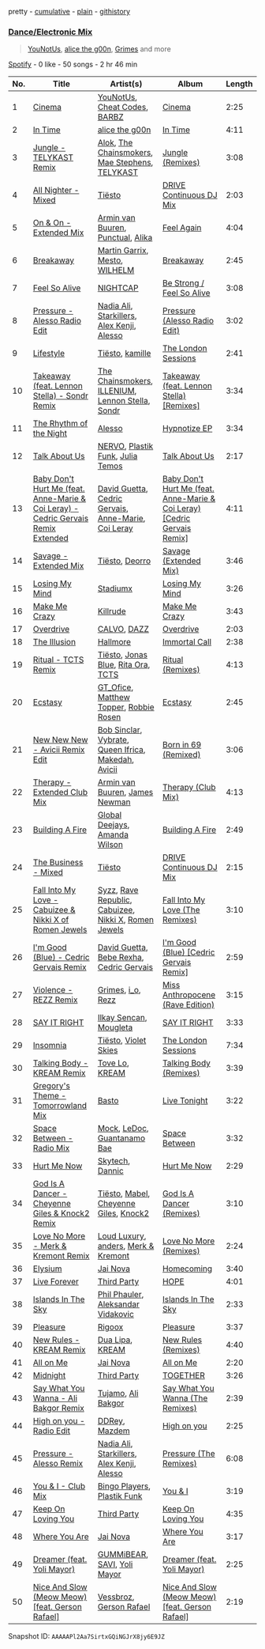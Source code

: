 pretty - [cumulative](/playlists/cumulative/37i9dQZF1EQp9BVPsNVof1.md) - [plain](/playlists/plain/37i9dQZF1EQp9BVPsNVof1) - [githistory](https://github.githistory.xyz/mdn522/spotify-playlist-archive/blob/main/playlists/plain/37i9dQZF1EQp9BVPsNVof1)

### [Dance/Electronic Mix](https://open.spotify.com/playlist/37i9dQZF1EQp9BVPsNVof1)

> <a href=spotify:playlist:37i9dQZF1EIXTJgL9Clfvw>YouNotUs</a>, <a href=spotify:playlist:37i9dQZF1EIX3t5Ez290gL>alice the g00n</a>, <a href=spotify:playlist:37i9dQZF1EIVyWwNOYKM0S>Grimes</a> and more

[Spotify](https://open.spotify.com/user/spotify) - 0 like - 50 songs - 2 hr 46 min

| No. | Title | Artist(s) | Album | Length |
|---|---|---|---|---|
| 1 | [Cinema](https://open.spotify.com/track/3wTuJwbj8l7O21WiCdmf3M) | [YouNotUs](https://open.spotify.com/artist/67ghKnycRX6VM1xfqJSMlH), [Cheat Codes](https://open.spotify.com/artist/7DMveApC7UnC2NPfPvlHSU), [BARBZ](https://open.spotify.com/artist/0I570b72DF4WXlk8zcKaPc) | [Cinema](https://open.spotify.com/album/3bHvy6lukK3wpskm9TW6jh) | 2:25 |
| 2 | [In Time](https://open.spotify.com/track/0dexUQLbAW41nHn7YS9SPX) | [alice the g00n](https://open.spotify.com/artist/2QtRH9EkOZyCOf1PReXFjz) | [In Time](https://open.spotify.com/album/5ybpxoV7d9SMTKD6tWEPjM) | 4:11 |
| 3 | [Jungle \- TELYKAST Remix](https://open.spotify.com/track/4WRpjpQXCVNBNL67A9HZWX) | [Alok](https://open.spotify.com/artist/0NGAZxHanS9e0iNHpR8f2W), [The Chainsmokers](https://open.spotify.com/artist/69GGBxA162lTqCwzJG5jLp), [Mae Stephens](https://open.spotify.com/artist/311uEW9rt5g2NmzjGEKS2E), [TELYKAST](https://open.spotify.com/artist/7vWC03wqXwUqjPON8hc1tz) | [Jungle \(Remixes\)](https://open.spotify.com/album/1neo0jmhJ3mY4MBMPrTIFa) | 3:08 |
| 4 | [All Nighter \- Mixed](https://open.spotify.com/track/6qFYOaE2JchjHiBW0AAuXk) | [Tiësto](https://open.spotify.com/artist/2o5jDhtHVPhrJdv3cEQ99Z) | [DRIVE Continuous DJ Mix](https://open.spotify.com/album/4NcNKEziN6KU6eBrKun7eg) | 2:03 |
| 5 | [On & On \- Extended Mix](https://open.spotify.com/track/6UMA6b7sxWNUVjOwcC9NJF) | [Armin van Buuren](https://open.spotify.com/artist/0SfsnGyD8FpIN4U4WCkBZ5), [Punctual](https://open.spotify.com/artist/1ocnIbhFWM9bSPrd7Hu4zF), [Alika](https://open.spotify.com/artist/1U3n3wACHLjc8sS1obMEuf) | [Feel Again](https://open.spotify.com/album/6Z57L1nJyOsBAX2JpP9xMb) | 4:04 |
| 6 | [Breakaway](https://open.spotify.com/track/3g0eHwVjGYZaHooqGtKefQ) | [Martin Garrix](https://open.spotify.com/artist/60d24wfXkVzDSfLS6hyCjZ), [Mesto](https://open.spotify.com/artist/0RViEWnZO2VhmY4oI0PhF9), [WILHELM](https://open.spotify.com/artist/7g4gQKWTNj0X8BqpKpZFC0) | [Breakaway](https://open.spotify.com/album/3Qf1lsCco4UBhUZF0ydjmx) | 2:45 |
| 7 | [Feel So Alive](https://open.spotify.com/track/4Qqoa5Na0lzwpkiOEPjpU3) | [NIGHTCAP](https://open.spotify.com/artist/6zQzf5rafx9QyRokaqO4qH) | [Be Strong / Feel So Alive](https://open.spotify.com/album/56MfOl25QadLcpTnGND4p0) | 3:08 |
| 8 | [Pressure \- Alesso Radio Edit](https://open.spotify.com/track/4uB7RmCoM5NAZKMYypDLpz) | [Nadia Ali](https://open.spotify.com/artist/1C60viSZv6BoYtrnkZ44g5), [Starkillers](https://open.spotify.com/artist/6gJE2UbjRlQBb0dFmMQTm0), [Alex Kenji](https://open.spotify.com/artist/57emG0pZhSfbfskupwZ4Bu), [Alesso](https://open.spotify.com/artist/4AVFqumd2ogHFlRbKIjp1t) | [Pressure \(Alesso Radio Edit\)](https://open.spotify.com/album/6KEKDpsquT9q0oiG3YcGyI) | 3:02 |
| 9 | [Lifestyle](https://open.spotify.com/track/2etmWkDzfNe7wEsb1UaBrp) | [Tiësto](https://open.spotify.com/artist/2o5jDhtHVPhrJdv3cEQ99Z), [kamille](https://open.spotify.com/artist/0XSz7OqyhKBKRq4ZU8WpAo) | [The London Sessions](https://open.spotify.com/album/6CIslPQSknp875cigkhKJC) | 2:41 |
| 10 | [Takeaway \(feat\. Lennon Stella\) \- Sondr Remix](https://open.spotify.com/track/3DVc4VCjFaBAZF9OFquQqV) | [The Chainsmokers](https://open.spotify.com/artist/69GGBxA162lTqCwzJG5jLp), [ILLENIUM](https://open.spotify.com/artist/45eNHdiiabvmbp4erw26rg), [Lennon Stella](https://open.spotify.com/artist/1cZQSpDsxgKIX2yW5OR9Ot), [Sondr](https://open.spotify.com/artist/4hbnUamwrCHpv4wQTwvCIc) | [Takeaway \(feat\. Lennon Stella\) \[Remixes\]](https://open.spotify.com/album/27GXIwtv7WOQIqpUdrPA3g) | 3:34 |
| 11 | [The Rhythm of the Night](https://open.spotify.com/track/1jpXMlIkeTcTRZW1nYnfIZ) | [Alesso](https://open.spotify.com/artist/4AVFqumd2ogHFlRbKIjp1t) | [Hypnotize EP](https://open.spotify.com/album/1XKS2l8AbjaCBJbIHiFCgu) | 3:34 |
| 12 | [Talk About Us](https://open.spotify.com/track/49WJ1FRGxmgFO09nOjENf3) | [NERVO](https://open.spotify.com/artist/4j5KBTO4tk7up54ZirNGvK), [Plastik Funk](https://open.spotify.com/artist/7wmCy21VjfmbP8DznMJe8v), [Julia Temos](https://open.spotify.com/artist/4sUiTGTyvwqW4SVx4urOac) | [Talk About Us](https://open.spotify.com/album/6FP7mTrWQAcu2eQZ7AKbMU) | 2:17 |
| 13 | [Baby Don't Hurt Me \(feat\. Anne\-Marie & Coi Leray\) \- Cedric Gervais Remix Extended](https://open.spotify.com/track/3jxiNbQFohvE9r2VTQaGjX) | [David Guetta](https://open.spotify.com/artist/1Cs0zKBU1kc0i8ypK3B9ai), [Cedric Gervais](https://open.spotify.com/artist/4Wjf8diP59VmPG7fi4y724), [Anne\-Marie](https://open.spotify.com/artist/1zNqDE7qDGCsyzJwohVaoX), [Coi Leray](https://open.spotify.com/artist/6AMd49uBDJfhf30Ak2QR5s) | [Baby Don't Hurt Me \(feat\. Anne\-Marie & Coi Leray\) \[Cedric Gervais Remix\]](https://open.spotify.com/album/4V1pmFqJSXaai4gXivlEZ3) | 4:11 |
| 14 | [Savage \- Extended Mix](https://open.spotify.com/track/3RDJtjPn8Kjch8pvyhCK5x) | [Tiësto](https://open.spotify.com/artist/2o5jDhtHVPhrJdv3cEQ99Z), [Deorro](https://open.spotify.com/artist/6VD4UEUPvtsemqD3mmTqCR) | [Savage \(Extended Mix\)](https://open.spotify.com/album/2VNsOrFU17rX3RE6Pyzqg3) | 3:46 |
| 15 | [Losing My Mind](https://open.spotify.com/track/6te56mPuSF2PZAWKSJnTVA) | [Stadiumx](https://open.spotify.com/artist/0DRf6JJDQnRnz0Yp209CmH) | [Losing My Mind](https://open.spotify.com/album/4bWx8TPf6vHXYvKLS1JH9L) | 3:26 |
| 16 | [Make Me Crazy](https://open.spotify.com/track/3IkIR2m0W2G8CuudFbQK4M) | [Killrude](https://open.spotify.com/artist/7vu6qFoScUCTbhWxtwN59O) | [Make Me Crazy](https://open.spotify.com/album/4PAP72kokOvwqUUrb8ZX0M) | 3:43 |
| 17 | [Overdrive](https://open.spotify.com/track/5B5Gh0CkecBAPQWJBI9Roa) | [CALVO](https://open.spotify.com/artist/3E61SnNA9oqKP7hI0K3vZv), [DAZZ](https://open.spotify.com/artist/67hggymbjwkuVTf7qrZanz) | [Overdrive](https://open.spotify.com/album/68XtmABjq9OcoQ964fteu1) | 2:03 |
| 18 | [The Illusion](https://open.spotify.com/track/3kfcqgAHHfQCace9cyCrLD) | [Hallmore](https://open.spotify.com/artist/5xNJEEXcQg0ohvWvnyYZXf) | [Immortal Call](https://open.spotify.com/album/5yhb0Qx5LUTe3AypRMf6aT) | 2:38 |
| 19 | [Ritual \- TCTS Remix](https://open.spotify.com/track/0qYKgFHy3toaNKdpZItgMd) | [Tiësto](https://open.spotify.com/artist/2o5jDhtHVPhrJdv3cEQ99Z), [Jonas Blue](https://open.spotify.com/artist/1HBjj22wzbscIZ9sEb5dyf), [Rita Ora](https://open.spotify.com/artist/5CCwRZC6euC8Odo6y9X8jr), [TCTS](https://open.spotify.com/artist/1mFGfrveXbpolppPgO29Io) | [Ritual \(Remixes\)](https://open.spotify.com/album/6J6d8HkY1qgv5mppvldybQ) | 4:13 |
| 20 | [Ecstasy](https://open.spotify.com/track/271YCtNoGfj45gMo09JJXs) | [GT\_Ofice](https://open.spotify.com/artist/0KdM0f9BzAkPzHFxxnn2tS), [Matthew Topper](https://open.spotify.com/artist/2SCIZQ3ObhbM9mvisSD4B2), [Robbie Rosen](https://open.spotify.com/artist/1569hvm0IW3DHOfruYP2lM) | [Ecstasy](https://open.spotify.com/album/2A7LbAClKnatImjAy5Gn0e) | 2:45 |
| 21 | [New New New \- Avicii Remix Edit](https://open.spotify.com/track/6hY9KAaUXfao60mFgmUNXW) | [Bob Sinclar](https://open.spotify.com/artist/5YFS41yoX0YuFY39fq21oN), [Vybrate](https://open.spotify.com/artist/0ksCgIZvnTRqDOIIiU1Z2C), [Queen Ifrica](https://open.spotify.com/artist/5SK75gxwqKq5Zc1mdLfwv9), [Makedah](https://open.spotify.com/artist/0f5cjky3a6ee9e0WicpzhW), [Avicii](https://open.spotify.com/artist/1vCWHaC5f2uS3yhpwWbIA6) | [Born in 69 \(Remixed\)](https://open.spotify.com/album/7LAvLlAwXLaakfjo6rctkI) | 3:06 |
| 22 | [Therapy \- Extended Club Mix](https://open.spotify.com/track/4MRMuTQwea3ZuzGbiLrvpc) | [Armin van Buuren](https://open.spotify.com/artist/0SfsnGyD8FpIN4U4WCkBZ5), [James Newman](https://open.spotify.com/artist/4iaTgZRy5aVnImDyRJn61n) | [Therapy \(Club Mix\)](https://open.spotify.com/album/0k393Mk1ffL7FJU0Oarnhl) | 4:13 |
| 23 | [Building A Fire](https://open.spotify.com/track/6L2gojl4apPOgDzog3U7eF) | [Global Deejays](https://open.spotify.com/artist/5M0Y6NBi3Wfwo2H1gtPl1L), [Amanda Wilson](https://open.spotify.com/artist/5w282f2wMOeeIGJGN4Pmd1) | [Building A Fire](https://open.spotify.com/album/4Cv2H3OAWLNBaO7Jw2gQFi) | 2:49 |
| 24 | [The Business \- Mixed](https://open.spotify.com/track/065feG0tPi0kxBNNaD05ZS) | [Tiësto](https://open.spotify.com/artist/2o5jDhtHVPhrJdv3cEQ99Z) | [DRIVE Continuous DJ Mix](https://open.spotify.com/album/4NcNKEziN6KU6eBrKun7eg) | 2:15 |
| 25 | [Fall Into My Love \- Cabuizee & Nikki X of Romen Jewels](https://open.spotify.com/track/1kQNtjDVY8wCAymSNYpuEE) | [Syzz](https://open.spotify.com/artist/5qQTwkRWNaZngwkU1CPmYJ), [Rave Republic](https://open.spotify.com/artist/751qvO4d3fNm3WkLvOS5Wa), [Cabuizee](https://open.spotify.com/artist/60v1WXUYLa0WGarCGy7hF4), [Nikki X](https://open.spotify.com/artist/5npdz0eSnVqIXkAlqw53vH), [Romen Jewels](https://open.spotify.com/artist/7lAXQoh0m9Xffn9L0LGg0r) | [Fall Into My Love \(The Remixes\)](https://open.spotify.com/album/43TytJAGG9rYkO9SZJSYsf) | 3:10 |
| 26 | [I'm Good \(Blue\) \- Cedric Gervais Remix](https://open.spotify.com/track/4KsCS8KYebw8i8CcQ4piRx) | [David Guetta](https://open.spotify.com/artist/1Cs0zKBU1kc0i8ypK3B9ai), [Bebe Rexha](https://open.spotify.com/artist/64M6ah0SkkRsnPGtGiRAbb), [Cedric Gervais](https://open.spotify.com/artist/4Wjf8diP59VmPG7fi4y724) | [I'm Good \(Blue\) \[Cedric Gervais Remix\]](https://open.spotify.com/album/70LyXkSLTLShf7ywwJ6OGO) | 2:59 |
| 27 | [Violence \- REZZ Remix](https://open.spotify.com/track/2mbVvE2E1soxXeUDmR2M0E) | [Grimes](https://open.spotify.com/artist/053q0ukIDRgzwTr4vNSwab), [i\_o](https://open.spotify.com/artist/0y42IQBDFigO5mmEd1bGQG), [Rezz](https://open.spotify.com/artist/4aKdmOXdUKX07HVd3sGgzw) | [Miss Anthropocene \(Rave Edition\)](https://open.spotify.com/album/5CQbuEmt9rY7yS2xPiXxw7) | 3:15 |
| 28 | [SAY IT RIGHT](https://open.spotify.com/track/0OqwQgw65uPda8vhAwC6Dj) | [Ilkay Sencan](https://open.spotify.com/artist/5deLgmgAEgy8UHOfJ9Dj8w), [Mougleta](https://open.spotify.com/artist/4gmndqcVVyxmzgOunTiuAD) | [SAY IT RIGHT](https://open.spotify.com/album/0JAVn7KQVTjlnoO8nOBhHu) | 3:33 |
| 29 | [Insomnia](https://open.spotify.com/track/6uLyhMFTjb3xhmLXKykjTV) | [Tiësto](https://open.spotify.com/artist/2o5jDhtHVPhrJdv3cEQ99Z), [Violet Skies](https://open.spotify.com/artist/56w356OnIbrmFsOFcx3NQN) | [The London Sessions](https://open.spotify.com/album/6CIslPQSknp875cigkhKJC) | 7:34 |
| 30 | [Talking Body \- KREAM Remix](https://open.spotify.com/track/62YHQ9uiDwFAzdFPpFrojC) | [Tove Lo](https://open.spotify.com/artist/4NHQUGzhtTLFvgF5SZesLK), [KREAM](https://open.spotify.com/artist/0DdDnziut7wOo6cAYWVZC5) | [Talking Body \(Remixes\)](https://open.spotify.com/album/1F5KBxqxQ5MOGOmdqi392d) | 3:39 |
| 31 | [Gregory's Theme \- Tomorrowland Mix](https://open.spotify.com/track/6ur4dpB9RodDMNUaQ29VBn) | [Basto](https://open.spotify.com/artist/1Z6oVOXfjV0xF84ZBWQvS3) | [Live Tonight](https://open.spotify.com/album/1NlFtTCH8CUUCLZO5imoKT) | 3:22 |
| 32 | [Space Between \- Radio Mix](https://open.spotify.com/track/2ojwonFWTZnyA9C8SNaqID) | [Mock](https://open.spotify.com/artist/1QmzokC0qbpz8h5qpEWjo3), [LeDoc](https://open.spotify.com/artist/1i2zxq7wpaoJJarTsrBPK1), [Guantanamo Bae](https://open.spotify.com/artist/0G0RBNB2IT4AhCIMQ8qnos) | [Space Between](https://open.spotify.com/album/2Tku0OEUpqnJAFYrxelf9W) | 3:32 |
| 33 | [Hurt Me Now](https://open.spotify.com/track/5VcerLp7EuVSEG092Xc5Qf) | [Skytech](https://open.spotify.com/artist/4CrDEHL7ysNabeYvL3xjUX), [Dannic](https://open.spotify.com/artist/1PFc84GHTYPL0G12JHh9Mc) | [Hurt Me Now](https://open.spotify.com/album/2Q1Zc46l5pDtHWZhbPJHTY) | 2:29 |
| 34 | [God Is A Dancer \- Cheyenne Giles & Knock2 Remix](https://open.spotify.com/track/1V3WzyG1pYRlWHtbT5XYH6) | [Tiësto](https://open.spotify.com/artist/2o5jDhtHVPhrJdv3cEQ99Z), [Mabel](https://open.spotify.com/artist/1MIVXf74SZHmTIp4V4paH4), [Cheyenne Giles](https://open.spotify.com/artist/2FoyDZAnGzikijRdXrocmj), [Knock2](https://open.spotify.com/artist/6mmSS7itNWKbapgG2eZbIg) | [God Is A Dancer \(Remixes\)](https://open.spotify.com/album/4iJvVTuleXvxg8blbzfO9h) | 3:10 |
| 35 | [Love No More \- Merk & Kremont Remix](https://open.spotify.com/track/7eS4rgaBJFNLcsM2SQtS0A) | [Loud Luxury](https://open.spotify.com/artist/6t1gpxYbY8OlLA7D2RiikQ), [anders](https://open.spotify.com/artist/6G1yTgvoYsuVb2Ja8cVVJ2), [Merk & Kremont](https://open.spotify.com/artist/5rRcnWrevHgbuWjl7Lhft7) | [Love No More \(Remixes\)](https://open.spotify.com/album/3RKhHt1UIWQ4pOoxicm2fp) | 2:24 |
| 36 | [Elysium](https://open.spotify.com/track/1jihlAtIOUrknbwzNX7mVg) | [Jai Nova](https://open.spotify.com/artist/7m0d5KbIfUlF3aY9KnTw5U) | [Homecoming](https://open.spotify.com/album/2ss5qtOzgZaLnmfF02xnZE) | 3:40 |
| 37 | [Live Forever](https://open.spotify.com/track/3UidkynpEshXFzYKo5ahAd) | [Third Party](https://open.spotify.com/artist/2J80qXI4NHKpq5RT3xUF7V) | [HOPE](https://open.spotify.com/album/1DwFjjaJSW7OIbiCoJu05D) | 4:01 |
| 38 | [Islands In The Sky](https://open.spotify.com/track/3Y0WUMMM3i7sp96dRjhJzX) | [Phil Phauler](https://open.spotify.com/artist/3XxDRDfDWOE0jGCMyqZCuf), [Aleksandar Vidakovic](https://open.spotify.com/artist/0i3aiTo9KQY0hvNME4VHuh) | [Islands In The Sky](https://open.spotify.com/album/261V9EqtgEzWdLRsFy1oOx) | 2:33 |
| 39 | [Pleasure](https://open.spotify.com/track/7JIpcUPFIuFBejNjR5zpp7) | [Rigoox](https://open.spotify.com/artist/3CiRRsAeYdqcxcm0HIggZD) | [Pleasure](https://open.spotify.com/album/014AwAmGJlMoRhTdKLbJnG) | 3:37 |
| 40 | [New Rules \- KREAM Remix](https://open.spotify.com/track/3X7hDlZs60cHwax3BI679a) | [Dua Lipa](https://open.spotify.com/artist/6M2wZ9GZgrQXHCFfjv46we), [KREAM](https://open.spotify.com/artist/0DdDnziut7wOo6cAYWVZC5) | [New Rules \(Remixes\)](https://open.spotify.com/album/5RZX1mCPqpJ13EyY19IlWl) | 4:40 |
| 41 | [All on Me](https://open.spotify.com/track/6jiNdmL4GfRnf52kUSsgZN) | [Jai Nova](https://open.spotify.com/artist/7m0d5KbIfUlF3aY9KnTw5U) | [All on Me](https://open.spotify.com/album/52xcCjrGLjjuYwF51i4EGL) | 2:20 |
| 42 | [Midnight](https://open.spotify.com/track/6JN5lDPWEUDs9NcTTH4Kab) | [Third Party](https://open.spotify.com/artist/2J80qXI4NHKpq5RT3xUF7V) | [TOGETHER](https://open.spotify.com/album/00a5EKAAd7gfrblq8gY3WZ) | 3:26 |
| 43 | [Say What You Wanna \- Ali Bakgor Remix](https://open.spotify.com/track/2mFH72jvBTfmYaly5gYTD7) | [Tujamo](https://open.spotify.com/artist/2vVNxGBvKRQMWwI5c8KmYh), [Ali Bakgor](https://open.spotify.com/artist/4Zdbr0JJj9SXMDJfus1mNs) | [Say What You Wanna \(The Remixes\)](https://open.spotify.com/album/0vlSMweyXYzUc0s3k4nxs5) | 2:39 |
| 44 | [High on you \- Radio Edit](https://open.spotify.com/track/5OGorLPG9ijBXm5KTxXmlV) | [DDRey](https://open.spotify.com/artist/2NYnrD2TqeY4xSy68mrcz7), [Mazdem](https://open.spotify.com/artist/5HuVtqpuZlBSeQs0NLMehi) | [High on you](https://open.spotify.com/album/66xM9GBuFIkLak3NjX19Qx) | 2:25 |
| 45 | [Pressure \- Alesso Remix](https://open.spotify.com/track/582JLMTy2WCHPgKFJ4xCq7) | [Nadia Ali](https://open.spotify.com/artist/1C60viSZv6BoYtrnkZ44g5), [Starkillers](https://open.spotify.com/artist/6gJE2UbjRlQBb0dFmMQTm0), [Alex Kenji](https://open.spotify.com/artist/57emG0pZhSfbfskupwZ4Bu), [Alesso](https://open.spotify.com/artist/4AVFqumd2ogHFlRbKIjp1t) | [Pressure \(The Remixes\)](https://open.spotify.com/album/7CAu0Fk9xQxFCKgOBylOMM) | 6:08 |
| 46 | [You & I \- Club Mix](https://open.spotify.com/track/1cIICfJ1EIXFxcDn6brMe3) | [Bingo Players](https://open.spotify.com/artist/1pbHrVayIcVpHI9z97u4bK), [Plastik Funk](https://open.spotify.com/artist/7wmCy21VjfmbP8DznMJe8v) | [You & I](https://open.spotify.com/album/1cn7hF8EOcYxqLfWdEPrWi) | 3:19 |
| 47 | [Keep On Loving You](https://open.spotify.com/track/477wAE7lmXMKQaxQ5nVNcb) | [Third Party](https://open.spotify.com/artist/2J80qXI4NHKpq5RT3xUF7V) | [Keep On Loving You](https://open.spotify.com/album/1iTE9idOdxV4UC2TJiNi3M) | 4:35 |
| 48 | [Where You Are](https://open.spotify.com/track/3FzKUp2Hm8FQOr1GtqDyI6) | [Jai Nova](https://open.spotify.com/artist/7m0d5KbIfUlF3aY9KnTw5U) | [Where You Are](https://open.spotify.com/album/3FSSJtH4FYJ0j4BR7tLhu7) | 3:17 |
| 49 | [Dreamer \(feat\. Yoli Mayor\)](https://open.spotify.com/track/7sDBReOf0TgWIhl0XxOdcE) | [GUMMiBEAR](https://open.spotify.com/artist/5hMewFhywS8hP4kcpVYySW), [SAVI](https://open.spotify.com/artist/1H72fTOUAUl0WQ4kH5DPVW), [Yoli Mayor](https://open.spotify.com/artist/6bdeuNwjJ0NeGE1jPSd7Ib) | [Dreamer \(feat\. Yoli Mayor\)](https://open.spotify.com/album/2FTOexlCUrb0ptDcxQy0Dv) | 2:25 |
| 50 | [Nice And Slow \(Meow Meow\) \[feat\. Gerson Rafael\]](https://open.spotify.com/track/42TPIZYhjczy53f9cVG3Xv) | [Vessbroz](https://open.spotify.com/artist/7cfwpLTCScF6nchUyuwWUt), [Gerson Rafael](https://open.spotify.com/artist/6WOgdEFOwikYmeC0xBz4Ai) | [Nice And Slow \(Meow Meow\) \[feat\. Gerson Rafael\]](https://open.spotify.com/album/15Fu7GzoGl6hUut9IKPHY3) | 2:19 |

Snapshot ID: `AAAAAPl2Aa7SirtxGQiNGJrX8jy6E9JZ`

